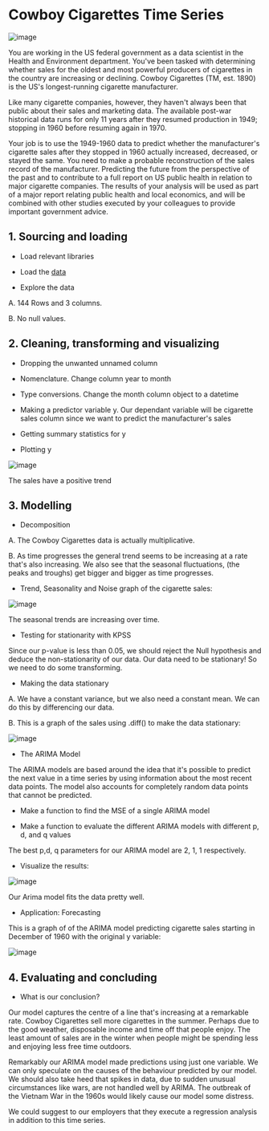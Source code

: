 # Cowboy Cigarettes Time Series 

![image](https://user-images.githubusercontent.com/86930309/228976763-220ad79d-9dbd-4d9f-8f58-975f779f0f1e.png)

You are working in the US federal government as a data scientist in the Health and Environment department. You've been tasked with determining whether sales for the oldest and most powerful producers of cigarettes in the country are increasing or declining. Cowboy Cigarettes (TM, est. 1890) is the US's longest-running cigarette manufacturer.

Like many cigarette companies, however, they haven't always been that public about their sales and marketing data. The available post-war historical data runs for only 11 years after they resumed production in 1949; stopping in 1960 before resuming again in 1970. 

Your job is to use the 1949-1960 data to predict whether the manufacturer's cigarette sales after they stopped in 1960 actually increased, decreased, or stayed the same. You need to make a probable reconstruction of the sales record of the manufacturer. Predicting the future from the perspective of the past and to contribute to a full report on US public health in relation to major cigarette companies. The results of your analysis will be used as part of a major report relating public health and local economics, and will be combined with other studies executed by your colleagues to provide important government advice.

## 1. Sourcing and loading

- Load relevant libraries

- Load the [data](https://github.com/GHASS19/Cowboy_Cigarettes_Time_Series_Case_Study.ipynb/blob/main/Data/CowboyCigsData%20(Time%20Series%20Analysis).csv)

- Explore the data

A. 144 Rows and 3 columns.

B. No null values.

## 2. Cleaning, transforming and visualizing

- Dropping the unwanted unnamed column

- Nomenclature. Change column year to month

- Type conversions. Change the month column object to a datetime

- Making a predictor variable y. Our dependant variable will be cigarette sales column since we want to predict the manufacturer's sales

- Getting summary statistics for y

- Plotting y

![image](https://user-images.githubusercontent.com/86930309/229005100-4dd019cf-694d-4aa5-8b1c-51debb8c1d03.png)

The sales have a positive trend

## 3. Modelling

- Decomposition

A. The Cowboy Cigarettes data is actually multiplicative.

B. As time progresses the general trend seems to be increasing at a rate that's also increasing. We also see that the seasonal fluctuations, (the peaks and troughs) get bigger and bigger as time progresses.

- Trend, Seasonality and Noise graph of the cigarette sales:

![image](https://user-images.githubusercontent.com/86930309/229006792-7083d6da-7b5d-45ac-aca1-72c5d4c11bb2.png)

The seasonal trends are increasing over time.

- Testing for stationarity with KPSS

Since our p-value is less than 0.05, we should reject the Null hypothesis and deduce the non-stationarity of our data. Our data need to be stationary! So we need to
do some transforming.

- Making the data stationary

A. We have a constant variance, but we also need a constant mean. We can do this by differencing our data.

B. This is a graph of the sales using .diff() to make the data stationary:

![image](https://user-images.githubusercontent.com/86930309/229015554-bc48e2f3-d8c5-480c-8cbe-8a95987b0625.png)

- The ARIMA Model

The ARIMA models are based around the idea that it's possible to predict the next value in a time series by using information about the most recent data points. The model also accounts for completely random data points that cannot be predicted.

- Make a function to find the MSE of a single ARIMA model

- Make a function to evaluate the different ARIMA models with different p, d, and q values 

The best p,d, q parameters for our ARIMA model are 2, 1, 1 respectively.

- Visualize the results:

![image](https://user-images.githubusercontent.com/86930309/229018731-23605d59-e16d-4312-8419-73fdc1da02bb.png)

Our Arima model fits the data pretty well.

- Application: Forecasting

This is a graph of of the ARIMA model predicting cigarette sales starting in December of 1960 with the original y variable:

![image](https://user-images.githubusercontent.com/86930309/229020741-b66cf696-7ccf-4ec3-81ce-452f3277c2ba.png)

## 4. Evaluating and concluding

- What is our conclusion?

Our model captures the centre of a line that's increasing at a remarkable rate. Cowboy Cigarettes sell more cigarettes in the summer. Perhaps due to the good weather, disposable income and time off that people enjoy. The least amount of sales are in the winter when people might be spending less and enjoying less free time outdoors.

Remarkably our ARIMA model made predictions using just one variable. We can only speculate on the causes of the behaviour predicted by our model. We should also take heed that spikes in data, due to sudden unusual circumstances like wars, are not handled well by ARIMA. The outbreak of the Vietnam War in the 1960s would likely cause our model some distress.

We could suggest to our employers that they execute a regression analysis in addition to this time series.
